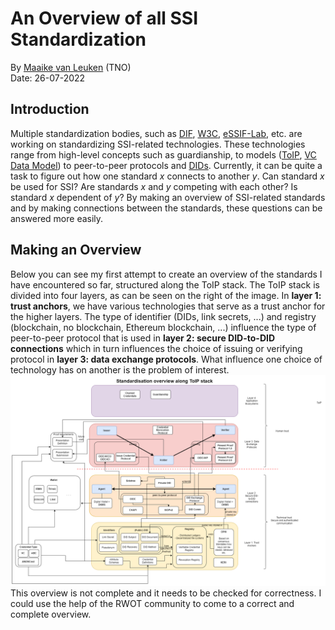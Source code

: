 # An Overview of all SSI Standardization

By [Maaike van Leuken](mailto:maaike.vanleuken@tno.nl) (TNO)\
Date: 26-07-2022

## Introduction
Multiple standardization bodies, such as [DIF](https://identity.foundation/), [W3C](https://www.w3.org/), [eSSIF-Lab](https://essif-lab.github.io/framework/), etc. are working on standardizing SSI-related technologies. These technologies range from high-level concepts such as guardianship, to models ([ToIP](https://trustoverip.org/toip-model/), [VC Data Model](https://www.w3.org/TR/vc-data-model/)) to peer-to-peer protocols and [DIDs](https://w3c.github.io/did-core/). Currently, it can be quite a task to figure out how one standard _x_ connects to another _y_. Can standard _x_ be used for SSI? Are standards _x_ and _y_ competing with each other? Is standard _x_ dependent of _y_? By making an overview of SSI-related standards and by making connections between the standards, these questions can be answered more easily.

## Making an Overview
Below you can see my first attempt to create an overview of the standards I have encountered so far, structured along the ToIP stack. The ToIP stack is divided into four layers, as can be seen on the right of the image. In **layer 1: trust anchors**, we have various technologies that serve as a trust anchor for the higher layers. The type of identifier (DIDs, link secrets, ...) and registry (blockchain, no blockchain, Ethereum blockchain, ...) influence the type of peer-to-peer protocol that is used in **layer 2: secure DID-to-DID connections** which in turn influences the choice of issuing or verifying protocol in **layer 3: data exchange protocols**. What influence one choice of technology has on another is the problem of interest.
![standardisation-overview](media/standardisation.png)
This overview is not complete and it needs to be checked for correctness. I could use the help of the RWOT community to come to a correct and complete overview.